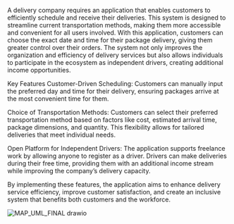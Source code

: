 A delivery company requires an application that enables customers to efficiently schedule and receive their deliveries. 
This system is designed to streamline current transportation methods, making them more accessible and convenient for all users involved.
With this application, customers can choose the exact date and time for their package delivery, giving them greater control over their orders. 
The system not only improves the organization and efficiency of delivery services but also allows individuals to participate in the ecosystem as independent drivers, creating additional income opportunities.

Key Features
Customer-Driven Scheduling:
Customers can manually input the preferred day and time for their delivery, ensuring packages arrive at the most convenient time for them.


Choice of Transportation Methods:
Customers can select their preferred transportation method based on factors like cost, estimated arrival time, package dimensions, and quantity. 
This flexibility allows for tailored deliveries that meet individual needs.

Open Platform for Independent Drivers:
The application supports freelance work by allowing anyone to register as a driver. 
Drivers can make deliveries during their free time, providing them with an additional income stream while improving the company’s delivery capacity.

By implementing these features, the application aims to enhance delivery service efficiency, improve customer satisfaction, and create an inclusive system that benefits both customers and the workforce.

![MAP_UML_FINAL drawio](https://github.com/user-attachments/assets/5f2b7409-6373-443a-b4a4-cfda1bc78c09)
